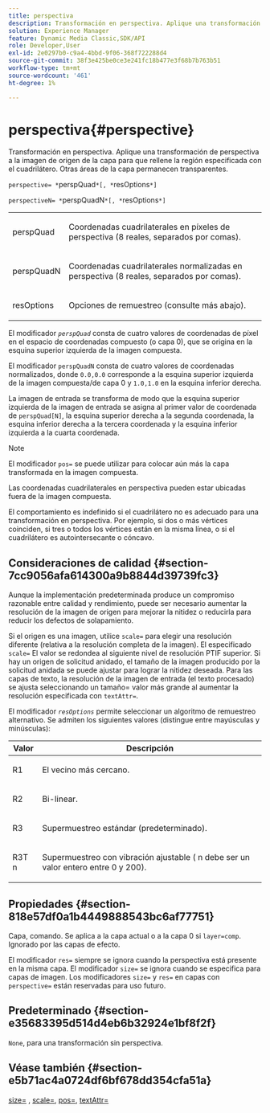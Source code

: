 ```yaml
---
title: perspectiva
description: Transformación en perspectiva. Aplique una transformación de perspectiva a la imagen de origen de la capa para que rellene la región especificada con el cuadrilátero. Otras áreas de la capa permanecen transparentes.
solution: Experience Manager
feature: Dynamic Media Classic,SDK/API
role: Developer,User
exl-id: 2e0297b0-c9a4-4bbd-9f06-368f722288d4
source-git-commit: 38f3e425be0ce3e241fc18b477e3f68b7b763b51
workflow-type: tm+mt
source-wordcount: '461'
ht-degree: 1%

---
```


# perspectiva{#perspective}

Transformación en perspectiva. Aplique una transformación de perspectiva a la imagen de origen de la capa para que rellene la región especificada con el cuadrilátero. Otras áreas de la capa permanecen transparentes.

`perspective= *`perspQuad`*[, *`resOptions`*]`

`perspectiveN= *`perspQuadN`*[, *`resOptions`*]`

<table id="simpletable_4BD38BBF53964F7D97B9E58914C97B3F"> 
 <tr class="strow"> 
  <td class="stentry"> <p><span class="varname"> perspQuad</span> </p></td> 
  <td class="stentry"> <p>Coordenadas cuadrilaterales en píxeles de perspectiva (8 reales, separados por comas). </p></td> 
 </tr> 
 <tr class="strow"> 
  <td class="stentry"> <p><span class="varname"> perspQuadN</span> </p></td> 
  <td class="stentry"> <p>Coordenadas cuadrilaterales normalizadas en perspectiva (8 reales, separados por comas). </p></td> 
 </tr> 
 <tr class="strow"> 
  <td class="stentry"> <p><span class="varname"> resOptions</span> </p></td> 
  <td class="stentry"> <p>Opciones de remuestreo (consulte más abajo). </p></td> 
 </tr> 
</table>

El modificador *`perspQuad`* consta de cuatro valores de coordenadas de píxel en el espacio de coordenadas compuesto (o capa 0), que se origina en la esquina superior izquierda de la imagen compuesta.

El modificador `perspQuadN` consta de cuatro valores de coordenadas normalizados, donde `0.0,0.0` corresponde a la esquina superior izquierda de la imagen compuesta/de capa 0 y `1.0,1.0` en la esquina inferior derecha.

La imagen de entrada se transforma de modo que la esquina superior izquierda de la imagen de entrada se asigna al primer valor de coordenada de `perspQuad[N]`, la esquina superior derecha a la segunda coordenada, la esquina inferior derecha a la tercera coordenada y la esquina inferior izquierda a la cuarta coordenada.

>[!NOTE]
>
>El modificador `pos=` se puede utilizar para colocar aún más la capa transformada en la imagen compuesta.

Las coordenadas cuadrilaterales en perspectiva pueden estar ubicadas fuera de la imagen compuesta.

El comportamiento es indefinido si el cuadrilátero no es adecuado para una transformación en perspectiva. Por ejemplo, si dos o más vértices coinciden, si tres o todos los vértices están en la misma línea, o si el cuadrilátero es autointersecante o cóncavo.

## Consideraciones de calidad {#section-7cc9056afa614300a9b8844d39739fc3}

Aunque la implementación predeterminada produce un compromiso razonable entre calidad y rendimiento, puede ser necesario aumentar la resolución de la imagen de origen para mejorar la nitidez o reducirla para reducir los defectos de solapamiento.

Si el origen es una imagen, utilice `scale=` para elegir una resolución diferente (relativa a la resolución completa de la imagen). El especificado `scale=` El valor se redondea al siguiente nivel de resolución PTIF superior. Si hay un origen de solicitud anidado, el tamaño de la imagen producido por la solicitud anidada se puede ajustar para lograr la nitidez deseada. Para las capas de texto, la resolución de la imagen de entrada (el texto procesado) se ajusta seleccionando un tamaño= valor más grande al aumentar la resolución especificada con `textAttr=`.

El modificador *`resOptions`* permite seleccionar un algoritmo de remuestreo alternativo. Se admiten los siguientes valores (distingue entre mayúsculas y minúsculas):

<table id="table_0F20007986324E228096888ED37219C0"> 
 <thead> 
  <tr> 
   <th class="entry"> <b> Valor</b> </th> 
   <th class="entry"> <b> Descripción</b> </th> 
  </tr> 
 </thead>
 <tbody> 
  <tr> 
   <td> <p> <span class="codeph"> R1</span> </p> </td> 
   <td> <p> El vecino más cercano. </p> </td> 
  </tr> 
  <tr> 
   <td> <p> <span class="codeph"> R2</span> </p> </td> 
   <td> <p> Bi-linear. </p> </td> 
  </tr> 
  <tr> 
   <td> <p> <span class="codeph"> R3</span> </p> </td> 
   <td> <p> Supermuestreo estándar (predeterminado). </p> </td> 
  </tr> 
  <tr> 
   <td> <p> <span class="codeph">R3T<span class="varname"> n</span></span> </p> </td> 
   <td> <p> Supermuestreo con vibración ajustable (<span class="varname"> n</span> debe ser un valor entero entre 0 y 200). </p> </td> 
  </tr> 
 </tbody> 
</table>

## Propiedades {#section-818e57df0a1b4449888543bc6af77751}

Capa, comando. Se aplica a la capa actual o a la capa 0 si `layer=comp`. Ignorado por las capas de efecto.

El modificador `res=` siempre se ignora cuando la perspectiva está presente en la misma capa. El modificador `size=` se ignora cuando se especifica para capas de imagen. Los modificadores `size=` y `res=` en capas con `perspective=` están reservadas para uso futuro.

## Predeterminado {#section-e35683395d514d4eb6b32924e1bf8f2f}

`None`, para una transformación sin perspectiva.

## Véase también {#section-e5b71ac4a0724df6bf678dd354cfa51a}

[size=](../../../../../is-api/http-ref/image-serving-api-ref/c-http-protocol-reference/c-data-types/r-size.md#reference-04d383f32c7b4003bed9978cb854747b) , [scale=](../../../../../is-api/http-ref/image-serving-api-ref/c-http-protocol-reference/c-command-reference/r-is-http-scale.md#reference-098c30cea1764f189e6f7c7e400cc065), [pos=](../../../../../is-api/http-ref/image-serving-api-ref/c-http-protocol-reference/c-command-reference/r-pos.md#reference-65de948f4b404f1182b22119ca332143), [textAttr=](../../../../../is-api/http-ref/image-serving-api-ref/c-http-protocol-reference/c-command-reference/r-textattr.md#reference-ff00484fa3244286abeff34911f7ec0d)
